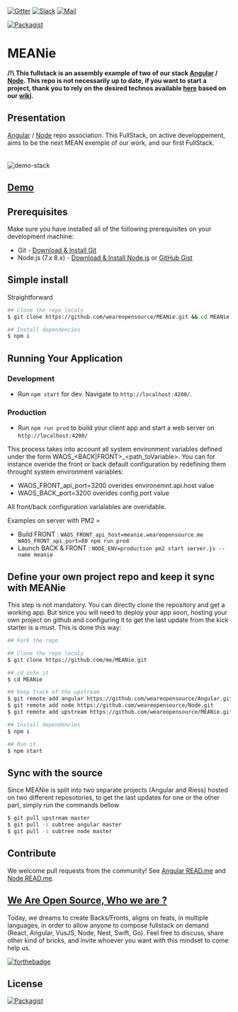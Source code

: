 [![Gitter](https://badges.weareopensource.me/gitter/room/nwjs/nw.js.svg?style=flat-square)](https://gitter.im/weareopensource) [![Slack](https://badges.weareopensource.me/badge/Chat-On%20Slack-d0355b.svg?style=flat-square)](mailto:weareopensource.me@gmail.com?subject=Join%20Slack&body=Hi,%20I%20found%20your%20community%20We%20Are%20Open%20Source.%20I%20would%20be%20interested%20to%20join%20the%20Slack%20to%20share%20and%20discuss,%20Thanks) [![Mail](https://badges.weareopensource.me/badge/Contact-By%20Mail-3498db.svg?style=flat-square)](mailto:weareopensource.me@gmail.com?subject=Contact)

[![Packagist](https://badges.weareopensource.me/packagist/l/doctrine/orm.svg?style=flat-square)](/LICENSE.md)

# MEANie

**/!\ This fullstack is an assembly example of two of our stack [Angular](https://github.com/weareopensource/Angular) / [Node](https://github.com/weareopensource/Node). This repo is not necessarily up to date, if you want to start a project, thank you to rely on the desired technos available [here](https://github.com/weareopensource/) based on our [wiki](https://github.com/weareopensource/weareopensource.github.io/wiki).**

## Presentation 
[Angular](https://github.com/weareopensource/Angular) / [Node](https://github.com/weareopensource/Node) repo association. This FullStack, on active developpement, aims to be the next MEAN exemple of our work, and our first FullStack. 
<br><br><br>
![demo-stack](https://raw.githubusercontent.com/weareopensource/Angular/assets/screenshot.png)

## [Demo](http://meanie.weareopensource.me) 

## Prerequisites
Make sure you have installed all of the following prerequisites on your development machine:
* Git - [Download & Install Git](https://git-scm.com/downloads)
* Node.js (7.x 8.x) - [Download & Install Node.js](https://nodejs.org/en/download/) or [GitHub Gist](https://gist.github.com/isaacs/579814)

## Simple install
Straightforward
```bash
## Clone the repo localy
$ git clone https://github.com/weareopensource/MEANie.git && cd MEANie

## Install dependencies
$ npm i
```

## Running Your Application
   ### Development
   * Run `npm start` for dev. Navigate to `http://localhost:4200/`.
   ### Production
   * Run `npm run prod` to build your client app and start a web server on `http://localhost:4200/`

   This process takes into account all system environment variables defined under the form WAOS_<BACK|FRONT>_<path_toVariable>. You can for instance overide the front or back default configuration by redefining them throught system environment variables:
   -  WAOS_FRONT_api_port=3200 overides environemnt.api.host value
   -  WAOS_BACK_port=3200 overides config.port value

All front/back configuration varialables are overidable.

   Examples on server with PM2 = 
   
   - Build FRONT : `WAOS_FRONT_api_host=meanie.weareopensource.me WAOS_FRONT_api_port=80 npm run prod`
   - Launch BACK & FRONT : `NODE_ENV=production pm2 start server.js --name meanie`

## Define your own project repo and keep it sync with MEANie
This step is not mandatory. You can directly clone the repository and get a working app. But since you will need to deploy your app soon, hosting your own project on github and configuring it to get the last update from the kick starter is a must. This is done this way:
```bash
## Fork the repo

## Clone the repo localy
$ git clone https://github.com/me/MEANie.git

## cd into it
$ cd MEANie

## Keep track of the upstream
$ git remote add angular https://github.com/weareopensource/Angular.git
$ git remote add node https://github.com/weareopensource/Node.git
$ git remote add upstream https://github.com/weareopensource/MEANie.git

## Install dependencies
$ npm i

## Run it
$ npm start
```

## Sync with the source
Since MEANie is split into two separate projects (Angular and Riess) hosted on two different reposotories, to get the last updates for one or the other part, simply run the commands bellow
```bash
$ git pull upstream master
$ git pull -s subtree angular master
$ git pull -s subtree node master
```

## Contribute
We welcome pull requests from the community!
See [Angular READ.me](https://github.com/weareopensource/Angular) and [Node READ.me](https://github.com/weareopensource/Node).

## [We Are Open Source, Who we are ?](https://weareopensource.me)
Today, we dreams to create Backs/Fronts, aligns on feats, in multiple languages, in order to allow anyone to compose fullstack on demand (React, Angular, VusJS, Node, Nest, Swift, Go).
Feel free to discuss, share other kind of bricks, and invite whoever you want with this mindset to come help us.

[![forthebadge](https://forthebadge.com/images/badges/built-with-love.svg)](https://forthebadge.com)


## License
[![Packagist](https://badges.weareopensource.me/packagist/l/doctrine/orm.svg?style=flat-square)](/LICENSE.md)

